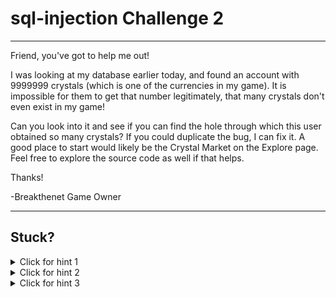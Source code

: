 # sql-injection Challenge 2

----------------------

Friend, you've got to help me out! 

I was looking at my database earlier today, and found an account with 9999999 crystals (which is one of the currencies in my game). It is impossible for them to get that number legitimately, that many crystals don't even exist in my game!

Can you look into it and see if you can find the hole through which this user obtained so many crystals? If you could duplicate the bug, I can fix it. A good place to start would likely be the Crystal Market on the Explore page. Feel free to explore the source code as well if that helps.

Thanks!

-Breakthenet Game Owner

----------------------



Stuck? 
----------------------
<details> 
  <summary>Click for hint 1</summary>
   [Here is the code](https://github.com/breakthenet/sql-injection-exercises/blob/master/cmarket.php#L109) associated with buying crystals from the crystal market. Anything stick out to you?
</details>

<details> 
  <summary>Click for hint 2</summary>
   Always start with reconnaissance. Did you look for the sql definition of the [Crystal Market table](https://github.com/breakthenet/sql-injection-exercises/blob/master/dbdata.sql#L343-L348)?
</details>

<details> 
  <summary>Click for hint 3</summary>
   SQL Injection in PHP has some limitations - you cannot concatenate multiple queries with a semi-colon, for example. However, there are alternatives. Here's [this](http://www.mysqltutorial.org/sql-union-mysql.aspx) and [this](http://dev.mysql.com/doc/refman/5.7/en/union.html) to get you started.
</details>